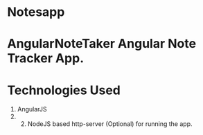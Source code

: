 # Notesapp
# AngularNoteTaker Angular Note Tracker App.  
# Technologies Used 
1) AngularJS
2) 2) NodeJS based http-server (Optional) for running the app.
